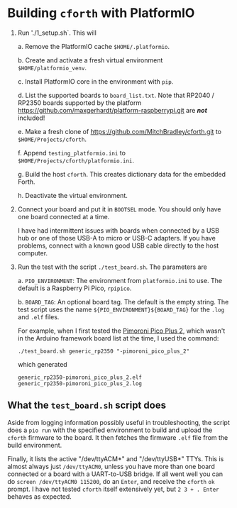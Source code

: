 # Building `cforth` with PlatformIO

1. Run './1_setup.sh`. This will

    a. Remove the PlatformIO cache `$HOME/.platformio`.

    b. Create and activate a fresh virtual environment `$HOME/platformio_venv`.

    c. Install PlatformIO core in the environment with `pip`.

    d. List the supported boards to `board_list.txt`. Note that RP2040 / RP2350 boards
supported by the platform <https://github.com/maxgerhardt/platform-raspberrypi.git>
are ***not*** included!

    e. Make a fresh clone of <https://github.com/MitchBradley/cforth.git> to
`$HOME/Projects/cforth`.

    f. Append `testing_platformio.ini` to `$HOME/Projects/cforth/platformio.ini`.

    g. Build the host `cforth`. This creates dictionary data for the embedded Forth.

    h. Deactivate the virtual environment.

3.  Connect your board and put it in `BOOTSEL` mode. You should only
    have one board connected at a time.

    I have had intermittent issues with boards when connected by a USB
    hub or one of those USB-A to micro or USB-C adapters. If you have
    problems, connect with a known good USB cable directly to the host
    computer.

4.  Run the test with the script `./test_board.sh`. The parameters are

    a.  `PIO_ENVIRONMENT`: The environment from `platformio.ini` to
        use. The default is a Raspberry Pi Pico, `rpipico`.

    b.  `BOARD_TAG`: An optional board tag. The default is the empty
        string. The test script uses the name
        `${PIO_ENVIRONMENT}${BOARD_TAG}` for the `.log` and `.elf`
        files.

    For example, when I first tested the [Pimoroni Pico Plus
    2](https://shop.pimoroni.com/products/pimoroni-pico-plus-2?variant=42092668289107),
    which wasn't in the Arduino framework board list at the time, I used the
    command:

    ```
    ./test_board.sh generic_rp2350 "-pimoroni_pico_plus_2"
    ```

    which generated

    ```
    generic_rp2350-pimoroni_pico_plus_2.elf
    generic_rp2350-pimoroni_pico_plus_2.log
    ```

## What the `test_board.sh` script does

Aside from logging information possibly useful in troubleshooting, the
script does a `pio run` with the specified environment to build and
upload the `cforth` firmware to the board. It then fetches the firmware
`.elf` file from the build environment.

Finally, it lists the active "/dev/ttyACM*" and "/dev/ttyUSB*" TTYs.
This is almost always just `/dev/ttyACM0`, unless you have more than
one board connected or a board with a UART-to-USB bridge. If
all went well you can do `screen /dev/ttyACM0 115200`, do an `Enter`,
and receive the `cforth` `ok` prompt. I have not tested `cforth` itself
extensively yet, but `2 3 + . Enter` behaves as expected.
